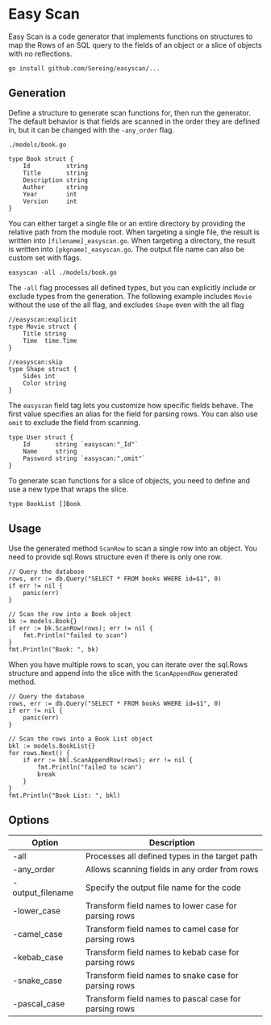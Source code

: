 # Easy Scan
Easy Scan is a code generator that implements functions on structures to map the Rows of an SQL query to the fields of an object or a slice of objects with no reflections.

```
go install github.com/Soreing/easyscan/...
```

## Generation

Define a structure to generate scan functions for, then run the generator. The default behavior is that fields are scanned in the order they are defined in, but it can be changed with the `-any_order` flag.

`./models/book.go`
```golang
type Book struct {
	Id          string
	Title       string
	Description string
	Author      string
	Year        int
	Version     int
}
```
You can either target a single file or an entire directory by providing the relative path from the module root. When targeting a single file, the result is written into `[filename]_easyscan.go`. When targeting a directory, the result is written into `[pkgname]_easyscan.go`. The output file name can also be custom set with flags. 
```
easyscan -all ./models/book.go
```

The `-all` flag processes all defined types, but you can explicitly include or exclude types from the generation. The following example includes `Movie` without the use of the all flag, and excludes `Shape` even with the all flag
```golang
//easyscan:explicit
type Movie struct {
    Title string
    Time  time.Time
}

//easyscan:skip
type Shape struct {
    Sides int
    Color string
}
```

The `easyscan` field tag lets you customize how specific fields behave. The first value specifies an alias for the field for parsing rows. You can also use `omit` to exclude the field from scanning.
```golang
type User struct {
    Id       string `easyscan:"_Id"`
    Name     string
    Password string `easyscan:",omit"`
}
```

To generate scan functions for a slice of objects, you need to define and use a new type that wraps the slice.
```golang
type BookList []Book
```

## Usage

Use the generated method `ScanRow` to scan a single row into an object. You need to provide sql.Rows structure even if there is only one row.
```golang 
// Query the database
rows, err := db.Query("SELECT * FROM books WHERE id=$1", 0)
if err != nil {
    panic(err)
}

// Scan the row into a Book object
bk := models.Book{}
if err := bk.ScanRow(rows); err != nil {
    fmt.Println("failed to scan")
}
fmt.Println("Book: ", bk)
```

When you have multiple rows to scan, you can iterate over the sql.Rows structure and append into the slice with the `ScanAppendRow` generated method.
```golang 
// Query the database
rows, err := db.Query("SELECT * FROM books WHERE id=$1", 0)
if err != nil {
    panic(err)
}

// Scan the rows into a Book List object
bkl := models.BookList{}
for rows.Next() {
    if err := bkl.ScanAppendRow(rows); err != nil {
        fmt.Println("failed to scan")
        break
    }
}
fmt.Println("Book List: ", bkl)
```

## Options
| Option | Description |
|--------|-------------|
| -all             | Processes all defined types in the target path        |
| -any_order       | Allows scanning fields in any order from rows         |
| -output_filename | Specify the output file name for the code             |
| -lower_case      | Transform field names to lower case for parsing rows  |
| -camel_case      | Transform field names to camel case for parsing rows  |
| -kebab_case      | Transform field names to kebab case for parsing rows  |
| -snake_case      | Transform field names to snake case for parsing rows  |
| -pascal_case     | Transform field names to pascal case for parsing rows |